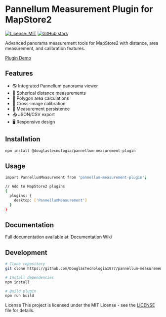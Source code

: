# Pannellum Measurement Plugin for MapStore2

[![License: MIT](https://img.shields.io/badge/License-MIT-yellow.svg)](https://opensource.org/licenses/MIT)
[![GitHub stars](https://img.shields.io/github/stars/seu-usuario/pannellum-measurement-plugin)](https://github.com/seu-usuario/pannellum-measurement-plugin/stargazers)

Advanced panorama measurement tools for MapStore2 with distance, area measurement, and calibration features.

[Plugin Demo](assets/images/plugin-screenshot.png)

## Features

- 🌎 Integrated Pannellum panorama viewer
- 📏 Spherical distance measurements
- 📐 Polygon area calculations
- 🎯 Cross-image calibration
- 💾 Measurement persistence
- 📤 JSON/CSV export
- 🖥️ Responsive design

## Installation

```bash
npm install @douglastecnologia/pannellum-measurement-plugin

````
## Usage
```bash
import PannellumMeasurement from 'pannellum-measurement-plugin';

// Add to MapStore2 plugins
{
  plugins: {
    desktop: ['PannellumMeasurement']
  }
}

```
## Documentation
Full documentation available at:
Documentation Wiki

## Development
```bash
# Clone repository
git clone https://github.com/DouglasTecnologia1977/pannellum-measurement-plugin.git

# Install dependencies
npm install

# Build plugin
npm run build

```
License
This project is licensed under the MIT License - see the [LICENSE](https://github.com/DouglasTecnologia1977/pannellum-measurement-plugin/blob/main/LICENSE) file for details.
